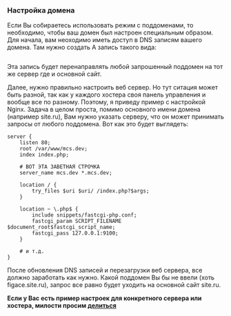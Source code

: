 ### Настройка домена

Если Вы собираетесь использовать режим с поддоменами, то необходимо, чтобы ваш домен был настроен
специальным образом.
Для начала, вам неоходимо иметь доступ в DNS записям вашего домена.
Там нужно создать А запись такого вида:

<img src="https://raw.githubusercontent.com/art-programming-team/mycityselector/free/doc_images/domain-1.jpg" alt="" />

Эта запись будет перенаправлять любой запрошенный поддомен на тот же сервер где и основной сайт.

Далее, нужно правильно настроить веб сервер. Но тут ситация может быть разной, так как у каждого хостера
своя панель управления и вообще все по разному. Поэтому, я приведу пример с настройкой Nginx.
Задача в целом проста, помимо основного имени домена (например site.ru), Вам нужно указать серверу,
что он может принимать запросы от любого поддомена. Вот как это будет выглядеть:

```
server {
    listen 80;
    root /var/www/mcs.dev;
    index index.php;

    # ВОТ ЭТА ЗАВЕТНАЯ СТРОЧКА
    server_name mcs.dev *.mcs.dev;

    location / {
        try_files $uri $uri/ /index.php?$args;
    }

    location ~ \.php$ {
        include snippets/fastcgi-php.conf;
        fastcgi_param SCRIPT_FILENAME $document_root$fastcgi_script_name;
        fastcgi_pass 127.0.0.1:9100;
    }
    
    # и т.д.
}
```

После обновления DNS записей и перезагрузки веб сервера, все должно заработать как нужно.
Какой поддомен Вы бы не ввели (хоть figace.site.ru), запрос все равно будет уходить на основной сайт site.ru.

**Если у Вас есть пример настроек для конкретного сервера или хостера, милости просим [делиться](https://github.com/active-programming/mycityselector/issues/new)**
